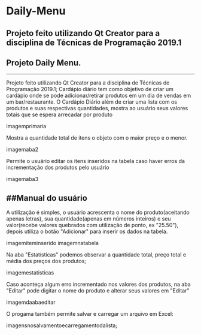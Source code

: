 # Daily-Menu
Projeto feito utilizando Qt Creator para a disciplina de Técnicas de Programação 2019.1
-------------

## Projeto Daily Menu.
---------------------
Projeto feito utilizando Qt Creator para a disciplina de Técnicas de Programação 2019.1; Cardápio diário tem como objetivo de criar um cardápio onde se pode adicionar/retirar produtos em um dia de vendas em um bar/restaurante. 
O Cardápio Diário além de criar uma lista com os produtos e suas respectivas quantidades, mostra ao usuário seus valores totais que se espera arrecadar por produto

imagemprimaria

Mostra a quantidade total de itens o objeto com o maior preço e o menor. 

imagemaba2

Permite o usuário editar os itens inseridos na tabela caso haver erros da incrementação dos produtos pelo usuário 

imagemaba3

##Manual do usuário
--------------------------
A utilização é simples, o usuário acrescenta o nome do produto(aceitando apenas letras), sua quantidade(apenas em números inteiros) e seu valor(recebe valores quebrados com utilização de ponto, ex "25.50"), depois utiliza o botão "Adicionar" para inserir os dados na tabela.

imagemiteminserido 
imagemnatabela 

Na aba "Estatísticas" podemos observar a quantidade total, preço total e média dos preços dos produtos;

imagemestatisticas

Caso aconteça algum erro incrementado nos valores dos produtos, na aba "Editar" pode digitar o nome do produto e alterar seus valores em "Editar"

imagemdaabaeditar 

O progama também permite salvar e carregar um arquivo em Excel:

imagensnosalvamentoecarregamentodalista;
